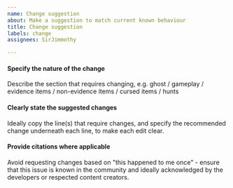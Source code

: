 ```yaml
---
name: Change suggestion
about: Make a suggestion to match current known behaviour
title: Change suggestion
labels: change
assignees: SirJimmothy

---
```


#### Specify the nature of the change
Describe the section that requires changing, e.g. ghost / gameplay / evidence items / non-evidence items / cursed items / hunts

#### Clearly state the suggested changes

Ideally copy the line(s) that require changes, and specify the recommended change underneath each line, to make each edit clear.

#### Provide citations where applicable
Avoid requesting changes based on "this happened to me once" - ensure that this issue is known in the community and ideally acknowledged by the developers or respected content creators.
